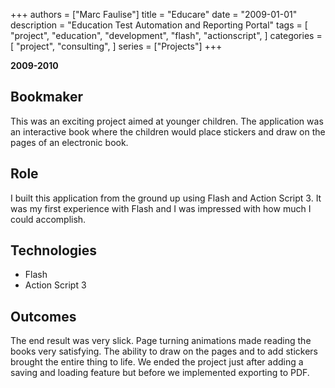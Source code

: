 +++
authors = ["Marc Faulise"]
title = "Educare"
date = "2009-01-01"
description = "Education Test Automation and Reporting Portal"
tags = [
    "project",
    "education",
    "development",
    "flash",
    "actionscript",
]
categories = [
    "project",
    "consulting",
]
series = ["Projects"]
+++

**2009-2010**

## Bookmaker

This was an exciting project aimed at younger children. The application was
an interactive book where the children would place stickers and draw on the 
pages of an electronic book.

## Role

I built this application from the ground up using Flash and Action Script 3.
It was my first experience with Flash and I was impressed with how much I could
accomplish. 

## Technologies

* Flash
* Action Script 3

## Outcomes

The end result was very slick. Page turning animations made reading the books
very satisfying. The ability to draw on the pages and to add stickers brought
the entire thing to life. We ended the project just after adding a saving and
loading feature but before we implemented exporting to PDF.
